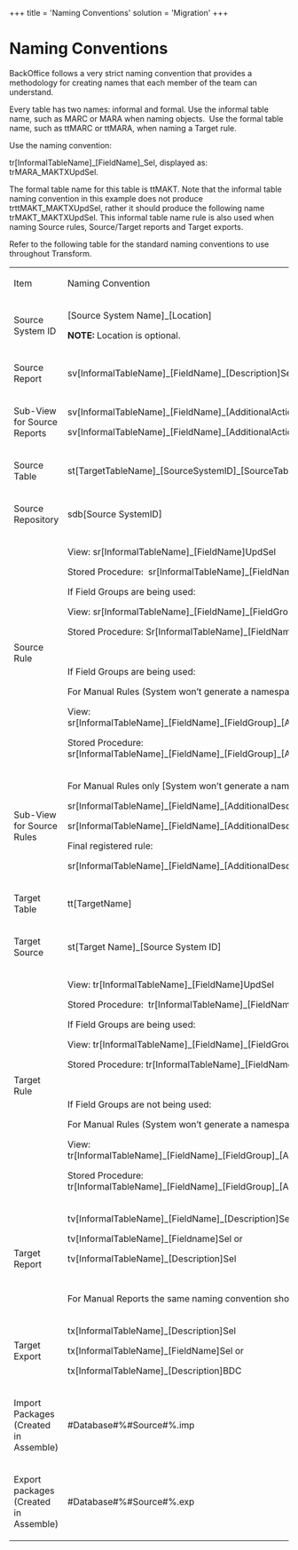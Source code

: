 +++
title = 'Naming Conventions'
solution = 'Migration'
+++

# Naming Conventions

BackOffice follows a very strict naming convention that provides a
methodology for creating names that each member of the team can
understand.

Every table has two names: informal and formal. Use the informal table
name, such as MARC or MARA when naming objects.  Use the formal table
name, such as ttMARC or ttMARA, when naming a Target rule.

Use the naming convention:

tr\[InformalTableName\]\_\[FieldName\]\_Sel, displayed as:
trMARA\_MAKTXUpdSel.

The formal table name for this table is ttMAKT. Note that the informal
table naming convention in this example does not produce
trttMAKT\_MAKTXUpdSel, rather it should produce the following name
trMAKT\_MAKTXUpdSel. This informal table name rule is also used when
naming Source rules, Source/Target reports and Target exports.

Refer to the following table for the standard naming conventions to use
throughout Transform.

<table>
<tbody>
<tr class="odd">
<td><p>Item</p></td>
<td><p>Naming Convention</p></td>
</tr>
<tr class="even">
<td><p>Source System ID</p></td>
<td><p>[Source System Name]_[Location]</p>
<p><strong>NOTE:</strong> Location is optional.</p></td>
</tr>
<tr class="odd">
<td><p>Source Report</p></td>
<td><p>sv[InformalTableName]_[FieldName]_[Description]Sel</p></td>
</tr>
<tr class="even">
<td><p>Sub-View for Source Reports</p></td>
<td><p>sv[InformalTableName]_[FieldName]_[AdditionalActionDescription][010]Sel or</p>
<p>sv[InformalTableName]_[FieldName]_[AdditionalActionDescription][020]Sel</p></td>
</tr>
<tr class="odd">
<td><p>Source Table</p></td>
<td><p>st[TargetTableName]_[SourceSystemID]_[SourceTableName]</p></td>
</tr>
<tr class="even">
<td><p>Source Repository</p></td>
<td><p>sdb[Source SystemID]</p></td>
</tr>
<tr class="odd">
<td><p>Source Rule</p></td>
<td><p>View: sr[InformalTableName]_[FieldName]UpdSel</p>
<p>Stored Procedure:  sr[InformalTableName]_[FieldName]Upd</p>
<p>If Field Groups are being used:</p>
<p>View: sr[InformalTableName]_[FieldName]_[FieldGroup]UpdSel</p>
<p>Stored Procedure: Sr[InformalTableName]_[FieldName]_[FieldGroup]Upd</p>
<p> </p>
<p>If Field Groups are being used:</p>
<p>For Manual Rules (System won’t generate a namespace for these):</p>
<p>View: sr[InformalTableName]_[FieldName]_[FieldGroup]_[AdditionalDescription]UpdSel</p>
<p>Stored Procedure: sr[InformalTableName]_[FieldName]_[FieldGroup]_[AdditionalDescription]Upd</p></td>
</tr>
<tr class="even">
<td><p>Sub-View for Source Rules</p></td>
<td><p>For Manual Rules only [System won’t generate a namespace for these]:</p>
<p>sr[InformalTableName]_[FieldName]_[AdditionalDescription]_[010]UpdSel or</p>
<p>sr[InformalTableName]_[FieldName]_[AdditionalDescription]_[020]UpdSel</p>
<p>Final registered rule:</p>
<p>sr[InformalTableName]_[FieldName]_[AdditionalDescription]UpdSel</p></td>
</tr>
<tr class="odd">
<td><p>Target Table</p></td>
<td><p>tt[TargetName]</p></td>
</tr>
<tr class="even">
<td><p>Target Source</p></td>
<td><p>st[Target Name]_[Source System ID]</p></td>
</tr>
<tr class="odd">
<td><p>Target Rule</p></td>
<td><p>View: tr[InformalTableName]_[FieldName]UpdSel</p>
<p>Stored Procedure:  tr[InformalTableName]_[FieldName]Upd</p>
<p>If Field Groups are being used:</p>
<p>View: tr[InformalTableName]_[FieldName]_[FieldGroup]UpdSel</p>
<p>Stored Procedure: tr[InformalTableName]_[FieldName]_[FieldGroup]Upd</p>
<p> </p>
<p>If Field Groups are not being used:</p>
<p>For Manual Rules (System won’t generate a namespace for these):</p>
<p>View: tr[InformalTableName]_[FieldName]_[FieldGroup]_[AdditionalDescription]UpdSel</p>
<p>Stored Procedure: tr[InformalTableName]_[FieldName]_[FieldGroup]_[AdditionalDescription]Upd</p></td>
</tr>
<tr class="even">
<td><p>Target Report</p></td>
<td><p>tv[InformalTableName]_[FieldName]_[Description]Sel or</p>
<p>tv[InformalTableName]_[Fieldname]Sel or</p>
<p>tv[InformalTableName]_[Description]Sel</p>
<p> </p>
<p>For Manual Reports the same naming convention should be followed.</p></td>
</tr>
<tr class="odd">
<td><p>Target Export</p></td>
<td><p>tx[InformalTableName]_[Description]Sel</p>
<p>tx[InformalTableName]_[FieldName]Sel or</p>
<p>tx[InformalTableName]_[Description]BDC</p></td>
</tr>
<tr class="even">
<td><p>Import Packages (Created in Assemble)</p></td>
<td><p>#Database#%#Source#%.imp</p></td>
</tr>
<tr class="odd">
<td><p>Export packages (Created in Assemble)</p></td>
<td><p>#Database#%#Source#%.exp</p></td>
</tr>
</tbody>
</table>
